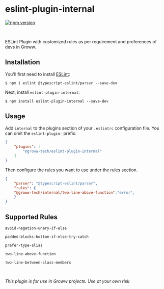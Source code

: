 # eslint-plugin-internal
 [![npm version](https://img.shields.io/npm/v/@groww-tech/eslint-plugin-internal?color=51C838)](https://www.npmjs.com/package/@groww-tech/eslint-plugin-internal)

<br/>


ESLint Plugin with customized rules as per requirement and preferences of devs in Groww.

## Installation

You'll first need to install [ESLint](http://eslint.org):

```
$ npm i eslint @typescript-eslint/parser --save-dev 
```

Next, install `eslint-plugin-internal`:

```
$ npm install eslint-plugin-internal --save-dev
```


## Usage

Add `internal` to the plugins section of your `.eslintrc` configuration file. You can omit the `eslint-plugin-` prefix:

```json
{
    "plugins": [
        "@groww-tech/eslint-plugin-internal"
    ]
}
```


Then configure the rules you want to use under the rules section.

```json
{  
    "parser": "@typescript-eslint/parser",
    "rules": {
    "@groww-tech/internal/two-line-above-function":"error",
    }
}
```

## Supported Rules

```
avoid-negation-unary-if-else  
```
```
padded-blocks-bottom-if-else-try-catch 
```

```
prefer-type-alias
```

```
two-line-above-function
```

```
two-line-between-class-members
```

<br/>

*This plugin is for use in Groww projects. Use at your own risk.*
